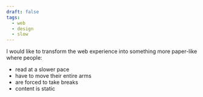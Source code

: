 ```yaml
---
draft: false
tags:
  - web
  - design
  - slow
---
```

I would like to transform the web experience into something more paper-like where people:
- read at a slower pace
- have to move their entire arms
- are forced to take breaks
- content is static